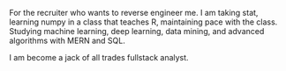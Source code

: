 For the recruiter who wants to reverse engineer me.
I am taking stat, learning numpy in a class that teaches R, maintaining pace with the class.
Studying machine learning, deep learning, data mining, and advanced algorithms with MERN and SQL.

I am become a jack of all trades fullstack analyst.
